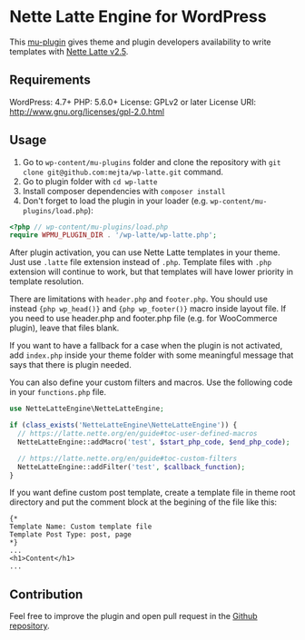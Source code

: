 # Nette Latte Engine for WordPress

This [mu-plugin](https://codex.wordpress.org/Must_Use_Plugins) gives theme and plugin developers availability to write templates with [Nette Latte v2.5](https://latte.nette.org/en/).

## Requirements

WordPress: 4.7+
PHP: 5.6.0+
License: GPLv2 or later
License URI: http://www.gnu.org/licenses/gpl-2.0.html

## Usage

1. Go to `wp-content/mu-plugins` folder and clone the repository with `git clone git@github.com:mejta/wp-latte.git` command.
1. Go to plugin folder with `cd wp-latte`
1. Install composer dependencies with `composer install`
1. Don't forget to load the plugin in your loader (e.g. `wp-content/mu-plugins/load.php`):

```php
<?php // wp-content/mu-plugins/load.php
require WPMU_PLUGIN_DIR . '/wp-latte/wp-latte.php';
```

After plugin activation, you can use Nette Latte templates in your theme. Just use `.latte` file extension instead of `.php`. Template files with `.php`  extension will continue to work, but that templates will have lower priority in template resolution.

There are limitations with `header.php` and `footer.php`. You should use instead `{php wp_head()}` and `{php wp_footer()}` macro inside layout file. If you need to use header.php and footer.php file (e.g. for WooCommerce plugin), leave that files blank.

If you want to have a fallback for a case when the plugin is not activated, add `index.php` inside your theme folder with some meaningful message that says that there is plugin needed.

You can also define your custom filters and macros. Use the following code in your `functions.php` file.

```php
use NetteLatteEngine\NetteLatteEngine;

if (class_exists('NetteLatteEngine\NetteLatteEngine')) {
  // https://latte.nette.org/en/guide#toc-user-defined-macros
  NetteLatteEngine::addMacro('test', $start_php_code, $end_php_code);

  // https://latte.nette.org/en/guide#toc-custom-filters
  NetteLatteEngine::addFilter('test', $callback_function);
}
```

If you want define custom post template, create a template file in theme root directory and put the comment block at the begining of the file like this:

```latte
{*
Template Name: Custom template file
Template Post Type: post, page
*}
...
<h1>Content</h1>
...
```

## Contribution

Feel free to improve the plugin and open pull request in the [Github repository](https://github.com/mejta/wp-latte).
